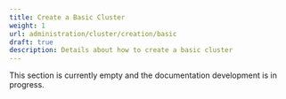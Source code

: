 ```yaml
---
title: Create a Basic Cluster
weight: 1
url: administration/cluster/creation/basic
draft: true
description: Details about how to create a basic cluster
---
```



This section is currently empty and the documentation development is in progress.